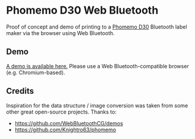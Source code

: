 # Phomemo D30 Web Bluetooth

Proof of concept and demo of printing to a [Phomemo D30](https://www.amazon.com/dp/B08HV3MPFD) Bluetooth label maker via the browser using Web Bluetooth.

## Demo

[A demo is available here.](https://odensc.github.io/phomemo-d30-web-bluetooth/) Please use a Web Bluetooth-compatible browser (e.g. Chromium-based).

## Credits

Inspiration for the data structure / image conversion was taken from some other great open-source projects. Thanks to:

- https://github.com/WebBluetoothCG/demos
- https://github.com/Knightro63/phomemo
